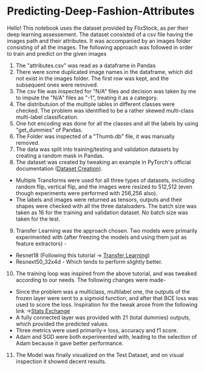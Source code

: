 # Predicting-Deep-Fashion-Attributes

Hello! 
This notebook uses the dataset provided by FlixStock, as per their deep learning assessement. The dataset consisted of a csv file having the images path and their attributes. It was accompanied by an images folder consisting of all the images.
The following approach was followed in order to train and predict on the given images


1.   The "attributes.csv" was read as a dataframe in Pandas
2.   There were some duplicated image names in the dataframe, which did not exist in the images folder. The first row was kept, and the subsequent ones were removed.
3.   The csv file was inspected for "N/A" files and decision was taken by me to impute the "N/A" files as "-1", treating it as a category.
4.   The distributuion of the multiple lables in different classes were checked. The problem was identified to be a rather skewed multi-class multi-label classification.
5.   One hot encoding was done for all the classes and all the labels by using "get_dummies" of Pandas.
6.   The Folder was inspected of a "Thumb.db" file, it was manually removed.
7.   The data was split into training/testing and validation datasets by creating a random mask in Pandas.
8.   The dataset was created by tweaking an example in PyTorch's official documentation ([Dataset Creation](https://pytorch.org/tutorials/beginner/basics/data_tutorial.html)). 
  *   Multiple Transforms were used for all three types of datasets, including random flip, vertical flip, and the images were resized to 512,512 (even though experiments were performed with 256,256 also).
  *   The labels and images were returned as tensors, outputs and their shapes were checked with all the three dataloaders. The batch size was taken as 16 for the training and validation dataset. No batch size was taken for the test. 
9.    Transfer Learning was the approach chosen. Two models were primarily experimented with (after freezing the models and using them just as feature extractors) - 
  *   Resnet18 (Following this tutorial -> [Transfer Learning](https://pytorch.org/tutorials/beginner/transfer_learning_tutorial.html#further-learning))
  *   Resnext50_32x4d - Which tends to perform slightly better.
10.   The training loop was inspired from the above tutorial, and was tweaked according to our needs. The following changes were made- 
  *   Since the problem was a multiclass, multilabel one, the outputs of the frozen layer were sent to a sigmoid function, and after that BCE loss was used to score the loss. Inspiration for the tweak arose from the following link ->[Stats Exchange](https://stats.stackexchange.com/questions/207794/what-loss-function-for-multi-class-multi-label-classification-tasks-in-neural-n)
  *   A fully connected layer was provided with 21 (total dummies) outputs, which provided the predicted values. 
  *   Three metrics were used primarily-> loss, accuracy and f1 score.
  *   Adam and SGD were both experimented with, leading to the selection of Adam because it gave better performance.    
11.   The Model was finally visualized on the Test Dataset, and on visual inspection it showed decent results.
